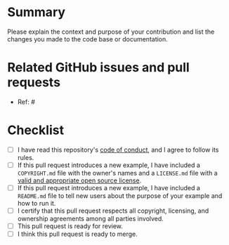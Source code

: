 # Summary

Please explain the context and purpose of your contribution and list the changes you made to the code base or documentation.

# Related GitHub issues and pull requests

- Ref: #

# Checklist

- [ ] I have read this repository's [code of conduct](https://github.com/wlandau/drake-examples/blob/master/CONDUCT.md), and I agree to follow its rules.
- [ ] If this pull request introduces a new example, I have included a `COPYRIGHT.md` file with the owner's names and a `LICENSE.md` file with a [valid and appropriate open source license](https://choosealicense.com/).
- [ ] If this pull request introduces a new example, I have included a `README.md` file to tell new users about the purpose of your example and how to run it.
- [ ] I certify that this pull request respects all copyright, licensing, and ownership agreements among all parties involved.
- [ ] This pull request is ready for review.
- [ ] I think this pull request is ready to merge.
